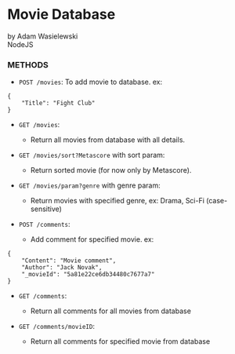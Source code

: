 # Movie Database
by Adam Wasielewski  
NodeJS


### METHODS

* `POST /movies`:
To add movie to database.
ex:
``` 
{
    "Title": "Fight Club"
}
```

* `GET /movies`:
    * Return all movies from database with all details.
  
* `GET /movies/sort?Metascore` with sort param:
    * Return sorted movie (for now only by Metascore).

* `GET /movies/param?genre` with genre param:
    * Return movies with specified genre, ex: Drama, Sci-Fi (case-sensitive)

* `POST /comments`:
    * Add comment for specified movie.
ex:
```
{
	"Content": "Movie comment",
	"Author": "Jack Novak",
	"_movieId": "5a81e22ce6db34480c7677a7"
}
```

* `GET /comments`:
    * Return all comments for all movies from database

* `GET /comments/movieID`:
    * Return all comments for specified movie from database